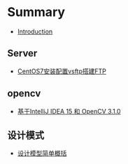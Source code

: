# Summary

* [Introduction](README.md)

## Server

* [CentOS7安装配置vsftp搭建FTP](server/centos7an-zhuang-pei-zhi-vsftp-da-jian-ftp.md)

## opencv

* [基于IntelliJ IDEA 15 和 OpenCV 3.1.0](opencv/ji-yu-intellij-idea-15-he-opencv-3-1-0.md)

## 设计模式

* [设计模型简单概括](she-ji-mo-shi/she-ji-mo-xing-jian-dan-gai-kuo.md)


